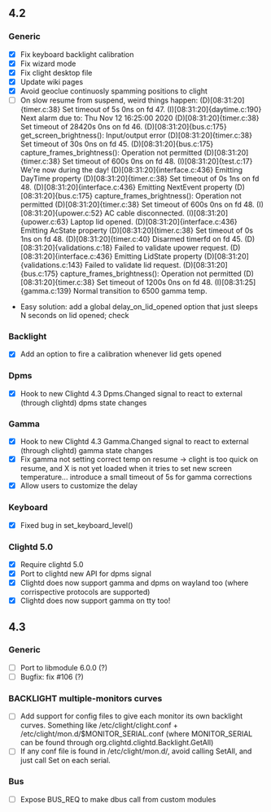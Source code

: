 ## 4.2

### Generic
- [x] Fix keyboard backlight calibration
- [x] Fix wizard mode
- [x] Fix clight desktop file
- [x] Update wiki pages
- [x] Avoid geoclue continuosly spamming positions to clight
- [ ] On slow resume from suspend, weird things happen:
(D)[08:31:20]{timer.c:38}       Set timeout of 5s 0ns on fd 47.
(I)[08:31:20]{daytime.c:190}    Next alarm due to: Thu Nov 12 16:25:00 2020
(D)[08:31:20]{timer.c:38}       Set timeout of 28420s 0ns on fd 46.
(D)[08:31:20]{bus.c:175}        get_screen_brightness(): Input/output error
(D)[08:31:20]{timer.c:38}       Set timeout of 30s 0ns on fd 45.
(D)[08:31:20]{bus.c:175}        capture_frames_brightness(): Operation not permitted
(D)[08:31:20]{timer.c:38}       Set timeout of 600s 0ns on fd 48.
(I)[08:31:20]{test.c:17}        We're now during the day!
(D)[08:31:20]{interface.c:436}  Emitting DayTime property
(D)[08:31:20]{timer.c:38}       Set timeout of 0s 1ns on fd 48.
(D)[08:31:20]{interface.c:436}  Emitting NextEvent property
(D)[08:31:20]{bus.c:175}        capture_frames_brightness(): Operation not permitted
(D)[08:31:20]{timer.c:38}       Set timeout of 600s 0ns on fd 48.
(I)[08:31:20]{upower.c:52}      AC cable disconnected.
(I)[08:31:20]{upower.c:63}      Laptop lid opened.
(D)[08:31:20]{interface.c:436}  Emitting AcState property
(D)[08:31:20]{timer.c:38}       Set timeout of 0s 1ns on fd 48.
(D)[08:31:20]{timer.c:40}       Disarmed timerfd on fd 45.
(D)[08:31:20]{validations.c:18} Failed to validate upower request.
(D)[08:31:20]{interface.c:436}  Emitting LidState property
(D)[08:31:20]{validations.c:143}        Failed to validate lid request.
(D)[08:31:20]{bus.c:175}        capture_frames_brightness(): Operation not permitted
(D)[08:31:20]{timer.c:38}       Set timeout of 1200s 0ns on fd 48.
(I)[08:31:25]{gamma.c:139}      Normal transition to 6500 gamma temp.

* Easy solution: add a global delay_on_lid_opened option that just sleeps N seconds on lid opened; check

### Backlight
- [x] Add an option to fire a calibration whenever lid gets opened

### Dpms
- [x] Hook to new Clightd 4.3 Dpms.Changed signal to react to external (through clightd) dpms state changes

### Gamma
- [x] Hook to new Clightd 4.3 Gamma.Changed signal to react to external (through clightd) gamma state changes
- [x] Fix gamma not setting correct temp on resume -> clight is too quick on resume, and X is not yet loaded when it tries to set new screen temperature...
introduce a small timeout of 5s for gamma corrections
- [x] Allow users to customize the delay

### Keyboard
- [x] Fixed bug in set_keyboard_level()

### Clightd 5.0
- [x] Require clightd 5.0
- [x] Port to clightd new API for dpms signal
- [x] Clightd does now support gamma and dpms on wayland too (where corrispective protocols are supported)
- [x] Clightd does now support gamma on tty too!

## 4.3

### Generic
- [ ] Port to libmodule 6.0.0 (?)
- [ ] Bugfix: fix #106 (?)

### BACKLIGHT multiple-monitors curves
- [ ] Add support for config files to give each monitor its own backlight curves. Something like /etc/clight/clight.conf + /etc/clight/mon.d/$MONITOR_SERIAL.conf (where MONITOR_SERIAL can be found through org.clightd.clightd.Backlight.GetAll)
- [ ] If any conf file is found in /etc/clight/mon.d/, avoid calling SetAll, and just call Set on each serial.

### Bus
- [ ] Expose BUS_REQ to make dbus call from custom modules
